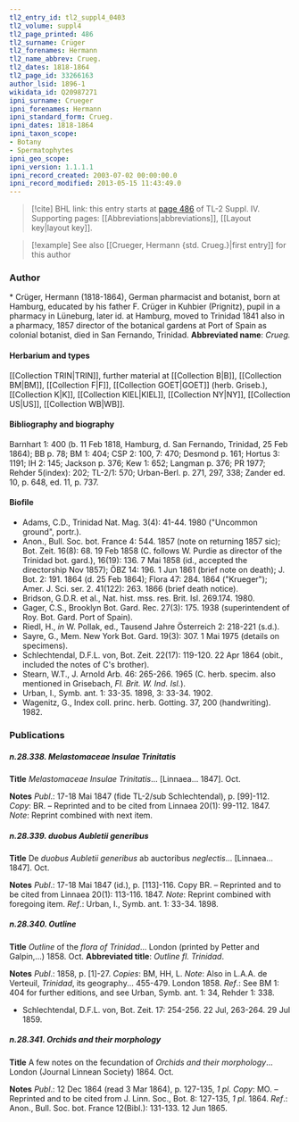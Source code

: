 ```yaml
---
tl2_entry_id: tl2_suppl4_0403
tl2_volume: suppl4
tl2_page_printed: 486
tl2_surname: Crüger
tl2_forenames: Hermann
tl2_name_abbrev: Crueg.
tl2_dates: 1818-1864
tl2_page_id: 33266163
author_lsid: 1896-1
wikidata_id: Q20987271
ipni_surname: Crueger
ipni_forenames: Hermann
ipni_standard_form: Crueg.
ipni_dates: 1818-1864
ipni_taxon_scope: 
- Botany
- Spermatophytes
ipni_geo_scope: 
ipni_version: 1.1.1.1
ipni_record_created: 2003-07-02 00:00:00.0
ipni_record_modified: 2013-05-15 11:43:49.0
---
```



> [!cite] BHL link: this entry starts at [page 486](https://www.biodiversitylibrary.org/page/33266163) of TL-2 Suppl. IV.
> Supporting pages: [[Abbreviations|abbreviations]], [[Layout key|layout key]].

> [!example] See also [[Crueger, Hermann {std. Crueg.}|first entry]] for this author

### Author

\* Crüger, Hermann (1818-1864), German pharmacist and botanist, born at Hamburg, educated by his father F. Crüger in Kuhbier (Prignitz), pupil in a pharmacy in Lüneburg, later id. at Hamburg, moved to Trinidad 1841 also in a pharmacy, 1857 director of the botanical gardens at Port of Spain as colonial botanist, died in San Fernando, Trinidad. 
**Abbreviated name**: *Crueg.*

#### Herbarium and types

[[Collection TRIN|TRIN]], further material at [[Collection B|B]], [[Collection BM|BM]], [[Collection F|F]], [[Collection GOET|GOET]] (herb. Griseb.), [[Collection K|K]], [[Collection KIEL|KIEL]], [[Collection NY|NY]], [[Collection US|US]], [[Collection WB|WB]].

#### Bibliography and biography

Barnhart 1: 400 (b. 11 Feb 1818, Hamburg, d. San Fernando, Trinidad, 25 Feb 1864); BB p. 78; BM 1: 404; CSP 2: 100, 7: 470; Desmond p. 161; Hortus 3: 1191; IH 2: 145; Jackson p. 376; Kew 1: 652; Langman p. 376; PR 1977; Rehder 5(index): 202; TL-2/1: 570; Urban-Berl. p. 271, 297, 338; Zander ed. 10, p. 648, ed. 11, p. 737.

#### Biofile

- Adams, C.D., Trinidad Nat. Mag. 3(4): 41-44. 1980 ("Uncommon ground", portr.).
- Anon., Bull. Soc. bot. France 4: 544. 1857 (note on returning 1857 sic); Bot. Zeit. 16(8): 68. 19 Feb 1858 (C. follows W. Purdie as director of the Trinidad bot. gard.), 16(19): 136. 7 Mai 1858 (id., accepted the directorship Nov 1857); ÖBZ 14: 196. 1 Jun 1861 (brief note on death); J. Bot. 2: 191. 1864 (d. 25 Feb 1864); Flora 47: 284. 1864 ("Krueger"); Amer. J. Sci. ser. 2. 41(122): 263. 1866 (brief death notice).
- Bridson, G.D.R. et al., Nat. hist. mss. res. Brit. Isl. 269.174. 1980.
- Gager, C.S., Brooklyn Bot. Gard. Rec. 27(3): 175. 1938 (superintendent of Roy. Bot. Gard. Port of Spain).
- Riedl, H., *in* W. Pollak, ed., Tausend Jahre Österreich 2: 218-221 (s.d.).
- Sayre, G., Mem. New York Bot. Gard. 19(3): 307. 1 Mai 1975 (details on specimens).
- Schlechtendal, D.F.L. von, Bot. Zeit. 22(17): 119-120. 22 Apr 1864 (obit., included the notes of C's brother).
- Stearn, W.T., J. Arnold Arb. 46: 265-266. 1965 (C. herb. specim. also mentioned in Grisebach, *Fl. Brit. W. Ind. Isl.*).
- Urban, I., Symb. ant. 1: 33-35. 1898, 3: 33-34. 1902.
- Wagenitz, G., Index coll. princ. herb. Gotting. 37, 200 (handwriting). 1982.

### Publications

##### n.28.338. Melastomaceae Insulae Trinitatis

**Title**
*Melastomaceae Insulae Trinitatis*... \[Linnaea... 1847\]. Oct.

**Notes**
*Publ*.: 17-18 Mai 1847 (fide TL-2/sub Schlechtendal), p. \[99\]-112. *Copy*: BR. – Reprinted and to be cited from Linnaea 20(1): 99-112. 1847.
*Note*: Reprint combined with next item.

##### n.28.339. duobus Aubletii generibus

**Title**
De *duobus Aubletii generibus* ab auctoribus *neglectis*... \[Linnaea... 1847\]. Oct.

**Notes**
*Publ*.: 17-18 Mai 1847 (id.), p. \[113\]-116. Copy BR. – Reprinted and to be cited from Linnaea 20(1): 113-116. 1847.
*Note*: Reprint combined with foregoing item.
*Ref*.: Urban, I., Symb. ant. 1: 33-34. 1898.

##### n.28.340. Outline

**Title**
*Outline* of the *flora of Trinidad*... London (printed by Petter and Galpin,...) 1858. Oct.
**Abbreviated title**: *Outline fl. Trinidad*.

**Notes**
*Publ*.: 1858, p. \[1\]-27. *Copies*: BM, HH, L.
*Note*: Also in L.A.A. de Verteuil, *Trinidad*, its geography... 455-479. London 1858.
*Ref*.: See BM 1: 404 for further editions, and see Urban, Symb. ant. 1: 34, Rehder 1: 338.
- Schlechtendal, D.F.L. von, Bot. Zeit. 17: 254-256. 22 Jul, 263-264. 29 Jul 1859.

##### n.28.341. Orchids and their morphology

**Title**
A few notes on the fecundation of *Orchids and their morphology*... London (Journal Linnean Society) 1864. Oct.

**Notes**
*Publ*.: 12 Dec 1864 (read 3 Mar 1864), p. 127-135, *1 pl. Copy*: MO. – Reprinted and to be cited from J. Linn. Soc., Bot. 8: 127-135, *1 pl*. 1864.
*Ref*.: Anon., Bull. Soc. bot. France 12(Bibl.): 131-133. 12 Jun 1865.

